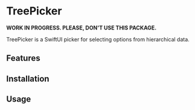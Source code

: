 # TreePicker

**WORK IN PROGRESS. PLEASE, DON'T USE THIS PACKAGE.**

TreePicker is a SwiftUI picker for selecting options from hierarchical data. 

## Features

## Installation

## Usage

